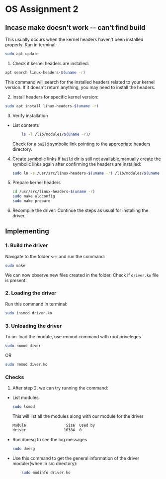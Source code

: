 # OS Assignment 2

## Incase make doesn't work -- can't find build 

This usually occurs when the kernel headers haven't been installed properly.
Run in terminal:
```bash
sudo apt update
```
1. Check if kernel headers are installed:
```bash
apt search linux-headers-$(uname -r)
```
This command will search for the installed headers related to your kernel version. If it doesn't return anything, you may need to install the headers.

2. Install headers for specific kernel version:
```bash
sudo apt install linux-headers-$(uname -r)

```

3. Verify installation
- List contents

    ```bash
        ls -l /lib/modules/$(uname -r)/

    ```
    Check for a `build` symbolic link pointing to the appropriate headers directory.
    
4. Create symbolic links
If `build` dir is still not available,manually create the symbolic links again after confirming the headers are installed: 
    ```bash
    sudo ln -s /usr/src/linux-headers-$(uname -r) /lib/modules/$(uname -r)/build

    ```

5. Prepare kernel headers
    ```bash
    cd /usr/src/linux-headers-$(uname -r)
    sudo make oldconfig
    sudo make prepare

    ```
6. Recompile the driver:
    Continue the steps as usual for installing the driver.
    
## Implementing

### 1. Build the driver
Navigate to the folder `src` and run the command:
```bash
sudo make
```

We can now observe new files created in the folder. Check if `driver.ko` file is present.

### 2. Loading the driver
Run this command in terminal:
```bash
sudo insmod driver.ko
```

### 3. Unloading the driver
To un-load the module, use rmmod command with root priveleges
```bash
sudo rmmod diver 
```
OR 
```bash
sudo rmmod diver.ko 
```

### Checks

1. After step 2, we can try running the command:
- List modules
    ```bash
    sudo lsmod
    ```
    This will list all the modules along with our module for the driver
    ```bash
    Module                  Size  Used by
    driver                 16384  0

    ```

- Run dmesg to see the log messages
    ```bash
    sudo dmesg
    ```
- Use this command to get the general information of the driver moduler(when in src directory):
    ```bash
        sudo modinfo driver.ko
    ```